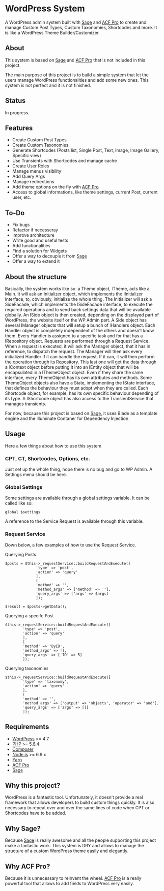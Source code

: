 # WordPress System #

A WordPress admin system built with [Sage](https://github.com/roots/sage) and [ACF Pro](https://www.advancedcustomfields.com/pro/) to create and manage Custom Post Types, Custom Taxonomies, Shortcodes and more. It is like a WordPress Theme Builder/Customizer.

## About ##

This system is based on [Sage](https://github.com/roots/sage) and [ACF Pro](https://www.advancedcustomfields.com/pro/) that is not included in this project.

The main purpose of this project is to build a simple system that let the users manage WordPress functionalities and add some new ones. This system is not perfect and it is not finished.

## Status ##

In progress.

## Features ##

* Create Custom Post Types
* Create Custom Taxonomies
* Generate Shortcodes (Posts list, Single Post, Text, Image, Image Gallery, Specific view)
* Use Transients with Shortcodes and manage cache
* Create User Roles
* Manage menus visibility
* Add Query Args
* Manage redirections
* Add theme options on the fly with [ACF Pro](https://www.advancedcustomfields.com/pro/)
* Access to global informations, like theme settings, current Post, current user, etc.

## To-Do ##

* Fix bugs
* Refactor if necesseray
* Improve architecture
* Write good and useful tests
* Add functionalities
* Find a solution for Widgets
* Offer a way to decouple it from [Sage](https://github.com/roots/sage)
* Offer a way to extend it

## About the structure ##

Basically, the system works like so: a Theme object, ITheme, acts like a Main. It will ask an Initializer object, which implements the IInitializer interface, to, obviously, initialize the whole thing. The Initializer will ask a SideFacade, which implements the ISideFacade interface, to execute the required operations and to send back settings data that will be available globally. An ISide object is then created, depending on the displayed part of WordPress, the website itself or the WP Admin part. A Side object has several IManager objects that will setup a bunch of IHandlers object. Each Handler object is completely independent of the others and doesn’t know them. Every Handler is assigned to a specific task and for that has a IRepository object. Requests are performed through a Request Service. When a request is executed, it will ask the Manager object, that it has in reference, to dispatch the request. The Manager will then ask every initialized Handler if it can handle the request. If it can, it will then perform the operation through its Repository. This last one will get the data through a IContext object before putting it into an IEntity object that will be encapsulated in a IThemeObject object. Even if they share the same interface, every ThemeObject has its own attributes and methods. Some ThemeObject objects also have a State, implementing the IState interface, that defines the behaviour they must adopt when they are called. Each Shortcode object, for example, has its own specific behaviour depending of its type. A IShortcode object has also access to the TransientService that manages transients.

For now, because this project is based on [Sage](https://github.com/roots/sage), it uses Blade as a template engine and the Illuminate Contaner for Dependency Injection.

## Usage ##

Here a few things about how to use this system.

### CPT, CT, Shortcodes, Options, etc. ###

Just set up the whole thing, hope there is no bug and go to WP Admin. A Settings menu should be here.

### Global Settings ###

Some settings are available through a global settings variable. It can be called like so:

    global $settings

A reference to the Service Request is available through this variable.

### Request Service ###

Down below, a few examples of how to use the Request Service.

Querying Posts

    $posts = $this->_requestService::buildRequestAndExecute([
                  'type' => 'post', 
                  'action' => 'query'
                  ], 
                  [
                  'method' => '', 
                  'method_args' => ['method' => ''], 
                  'query_args' => ['args' => $args]
                  ]);

    $result = $posts->getData();

Querying a specifc Post

    $this->_requestService::buildRequestAndExecute([
            'type' => 'post', 
            'action' => 'query'
            ], 
            [
            'method' => 'ByID', 
            'method_args' => [], 
            'query_args' => ['ID' => 5]
            ]);

Querying taxonomies

    $this->_requestService::buildRequestAndExecute([
            'type' => 'taxonomy', 
            'action' => 'query'
            ], 
            [
            'method' => '', 
            'method_args' => ['output' => 'objects', 'operator' => 'and'], 
            'query_args' => ['args' => []]
            ]);

## Requirements ##

* [WordPress](https://wordpress.org/) >= 4.7
* [PHP](http://php.net/manual/en/install.php) >= 5.6.4
* [Composer](https://getcomposer.org/download/)
* [Node.js](http://nodejs.org/) >= 6.9.x
* [Yarn](https://yarnpkg.com/en/docs/install)
* [ACF Pro](https://www.advancedcustomfields.com/pro/)
* [Sage](https://github.com/roots/sage)

## Why this project? ##

WordPress is a fantastic tool. Unfortunately, it doesn't provide a real framework that allows developers to build custom things quickly. It is also necessary to repeat over and over the same lines of code when CPT or Shortcodes have to be added.

## Why Sage? ##

Because [Sage](https://github.com/roots/sage) is really awesome and all the people supporting this project make a fantastic work. This system is DRY and allows to manage the structure of a custom WordPress theme easily and elegantly.

## Why ACF Pro? ##

Because it is unnecessary to reinvent the wheel. [ACF Pro](https://www.advancedcustomfields.com/pro/) is a really powerful tool that allows to add fields to WordPress very easily.